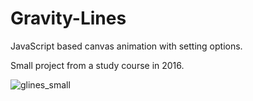 # Gravity-Lines
JavaScript based canvas animation with setting options.

Small project from a study course in 2016.

![glines_small](https://github.com/NTietje/Gravity-Lines/blob/master/glines_small.gif)

